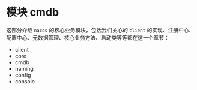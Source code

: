 # 模块 cmdb

这部分介绍 `nacos` 的核心业务模块，包括我们关心的 `client` 的实现、注册中心、配置中心、元数据管理、核心业务方法、启动类等等都在这一个章节：

* client
* core
* cmdb
* naming
* config
* console

